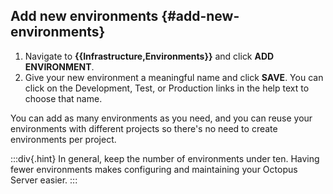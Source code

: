## Add new environments {#add-new-environments}

1. Navigate to **{{Infrastructure,Environments}}** and click **ADD ENVIRONMENT**.
1. Give your new environment a meaningful name and click **SAVE**. You can click on the Development, Test, or Production links in the help text to choose that name.

You can add as many environments as you need, and you can reuse your environments with different projects so there's no need to create environments per project.

:::div{.hint}
In general, keep the number of environments under ten. Having fewer environments makes configuring and maintaining your Octopus Server easier.
:::